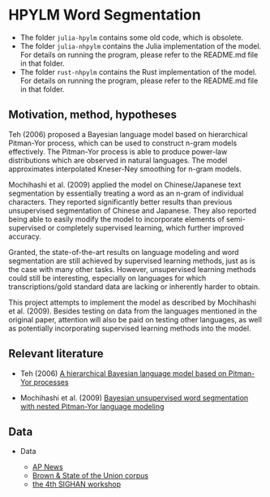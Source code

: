 # HPYLM Word Segmentation

<!-- Note: The old code is in `julia-hpylm`. However, it is very inefficient and still contains some errors. The new code currently being worked upon (which tries to properly implement the infinite-gram character-level HPYLM model) is in the folder `julia-nhpylm`. -->

- The folder `julia-hpylm` contains some old code, which is obsolete.
- The folder `julia-nhpylm` contains the Julia implementation of the model. For details on running the program, please refer to the README.md file in that folder.
- The folder `rust-nhpylm` contains the Rust implementation of the model. For details on running the program, please refer to the README.md file in that folder.

## Motivation, method, hypotheses

Teh (2006) proposed a Bayesian language model based on hierarchical Pitman-Yor process, which can be used to construct n-gram models effectively. The Pitman-Yor process is able to produce power-law distributions which are observed in natural languages. The model approximates interpolated Kneser-Ney smoothing for n-gram models.

Mochihashi et al. (2009) applied the model on Chinese/Japanese text segmentation by essentially treating a word as an n-gram of individual characters. They reported significantly better results than previous unsupervised segmentation of Chinese and Japanese. They also reported being able to easily modify the model to incorporate elements of semi-supervised or completely supervised learning, which further improved accuracy.

Granted, the state-of-the-art results on language modeling and word segmentation are still achieved by supervised learning methods, just as is the case with many other tasks. However, unsupervised learning methods could still be interesting, especially on languages for which transcriptions/gold standard data are lacking or inherently harder to obtain.

This project attempts to implement the model as described by Mochihashi et al. (2009). Besides testing on data from the languages mentioned in the original paper, attention will also be paid on testing other languages, as well as potentially incorporating supervised learning methods into the model.

<!-- The minimum expectation would be to successfully build the hierarchical Bayesian model as described by Teh (2006). Testing would be performed at least on the publicly available AP News data, which is originally used by Teh, and the Brown corpus and the State of the Union corpus, which are used by Dr. Dyer and his colleagues in their testing. Additional testing on different languages might also be performed to observe differences in performances. -->

<!-- Currently, the plan is to first understand the implementation by Victor Chahuneau and Dr. Chris Dyer, and then write my own implementation in another language. The implementation is currently being done in Rust. -->

## Relevant literature

- Teh (2006) [
  A hierarchical Bayesian language model based on Pitman-Yor processes
  ](https://dl.acm.org/citation.cfm?id=1220299)

- Mochihashi et al. (2009) [
  Bayesian unsupervised word segmentation with nested Pitman-Yor language modeling
  ](https://dl.acm.org/citation.cfm?id=1687894)

## Data

- Data

  - [AP News](https://ibm.ent.box.com/s/ls61p8ovc1y87w45oa02zink2zl7l6z4)
  - [Brown & State of the Union corpus](http://demo.clab.cs.cmu.edu/cdyer/dhpyplm-data.tar.gz)
  - [the 4th SIGHAN workshop](http://sighan.cs.uchicago.edu/bakeoff2005/)